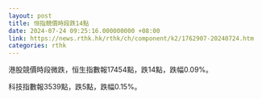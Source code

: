 ```yaml
---
layout: post
title: 恒指競價時段跌14點
date: 2024-07-24 09:25:16.000000000 +08:00
link: https://news.rthk.hk/rthk/ch/component/k2/1762907-20240724.htm
categories: rthk
---
```


港股競價時段微跌，恒生指數報17454點，跌14點，跌幅0.09%。

科技指數報3539點，跌5點，跌幅0.15%。
